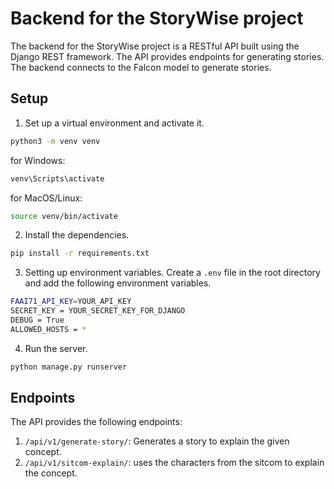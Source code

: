 # Backend for the StoryWise project

The backend for the StoryWise project is a RESTful API built using the Django REST framework. The API provides endpoints for generating stories. The backend connects to the Falcon model to generate stories.

## Setup

1. Set up a virtual environment and activate it.
```bash
python3 -m venv venv
```

for Windows:
```bash
venv\Scripts\activate
```

for MacOS/Linux:
```bash
source venv/bin/activate
```

2. Install the dependencies.
```bash
pip install -r requirements.txt
```

3. Setting up environment variables.
Create a `.env` file in the root directory and add the following environment variables.
```bash
FAAI71_API_KEY=YOUR_API_KEY
SECRET_KEY = YOUR_SECRET_KEY_FOR_DJANGO
DEBUG = True
ALLOWED_HOSTS = *
```

4. Run the server.
```bash
python manage.py runserver
```

## Endpoints

The API provides the following endpoints:

1. `/api/v1/generate-story/`: Generates a story to explain the given concept.
2. `/api/v1/sitcom-explain/`: uses the characters from the sitcom to explain the concept.